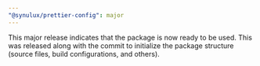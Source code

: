 ```yaml
---
"@synulux/prettier-config": major
---
```


This major release indicates that the package is now ready to be used. This was released along with the commit to initialize the package structure (source files, build configurations, and others).
